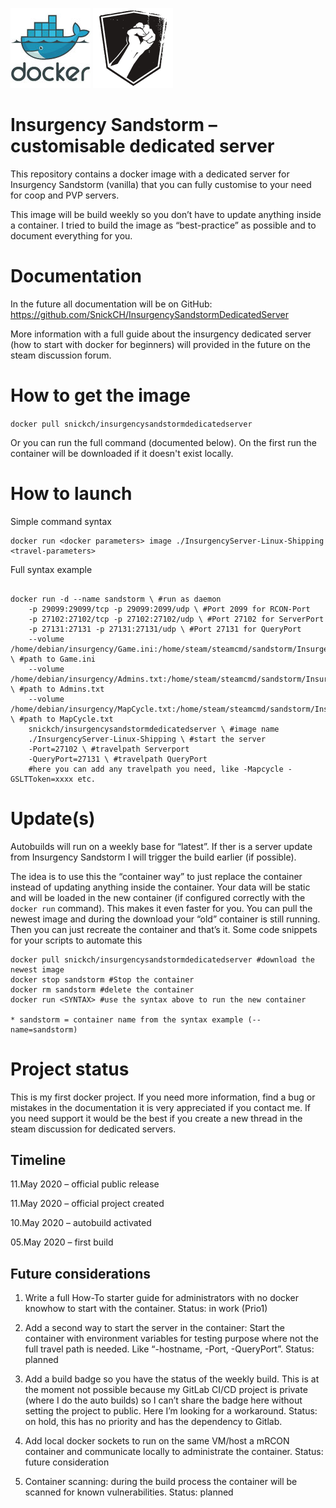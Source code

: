 ![](https://github.com/SnickCH/InsurgencySandstormDedicatedServer/blob/master/docker-logo.jpg)
![](https://github.com/SnickCH/InsurgencySandstormDedicatedServer/blob/master/sandstorm-logo.png)

# Insurgency Sandstorm – customisable dedicated server
This repository contains a docker image with a dedicated server for Insurgency Sandstorm (vanilla) that you can fully customise to your need for coop and PVP servers. 

This image will be build weekly so you don’t have to update anything inside a container. I tried to build the image as “best-practice” as possible and to document everything for you. 


# Documentation
In the future all documentation will be on GitHub: https://github.com/SnickCH/InsurgencySandstormDedicatedServer

More information with a full guide about the insurgency dedicated server (how to start with docker for beginners) will provided in the future on the steam discussion forum.

# How to get the image
```docker pull snickch/insurgencysandstormdedicatedserver```

Or you can run the full command (documented below). On the first run the container will be downloaded if it doesn't exist locally.


# How to launch

Simple command syntax
```
docker run <docker parameters> image ./InsurgencyServer-Linux-Shipping <travel-parameters>
```

Full syntax example
```

docker run -d --name sandstorm \ #run as daemon
	-p 29099:29099/tcp -p 29099:2099/udp \ #Port 2099 for RCON-Port
	-p 27102:27102/tcp -p 27102:27102/udp \ #Port 27102 for ServerPort
	-p 27131:27131 -p 27131:27131/udp \ #Port 27131 for QueryPort
	--volume /home/debian/insurgency/Game.ini:/home/steam/steamcmd/sandstorm/Insurgency/Saved/Config/LinuxServer/Game.ini:ro \ #path to Game.ini
	--volume /home/debian/insurgency/Admins.txt:/home/steam/steamcmd/sandstorm/Insurgency/Saved/Config/LinuxServer/Admins.txt:ro \ #path to Admins.txt
	--volume  /home/debian/insurgency/MapCycle.txt:/home/steam/steamcmd/sandstorm/Insurgency/Config/LinuxServer/MapCycle.txt:ro \ #path to MapCycle.txt
	snickch/insurgencysandstormdedicatedserver \ #image name
	./InsurgencyServer-Linux-Shipping \ #start the server
	-Port=27102 \ #travelpath Serverport
	-QueryPort=27131 \ #travelpath QueryPort
	#here you can add any travelpath you need, like -Mapcycle -GSLTToken=xxxx etc.
```

# Update(s)
Autobuilds will run on a weekly base for “latest”. If ther is a server update from Insurgency Sandstorm I will trigger the build earlier (if possible).

The idea is to use this the “container way” to just replace the container instead of updating anything inside the container. Your data will be static and will be loaded in the new container (if configured correctly with the ``` docker run``` command). This makes it even faster for you. You can pull the newest image and during the download your “old” container is still running. Then you can just recreate the container and that’s it. Some code snippets for your scripts to automate this

```
docker pull snickch/insurgencysandstormdedicatedserver #download the newest image
docker stop sandstorm #Stop the container
docker rm sandstorm #delete the container
docker run <SYNTAX> #use the syntax above to run the new container

* sandstorm = container name from the syntax example (--name=sandstorm)
```



# Project status

This is my first docker project. If you need more information, find a bug or mistakes in the documentation it is very appreciated if you contact me. If you need support it would be the best if you create a new thread in the steam discussion for dedicated servers.


## Timeline

11.May 2020 – official public release

11.May 2020 – official project created

10.May 2020 – autobuild activated

05.May 2020 – first build


## Future considerations
1) Write a full How-To starter guide for administrators with no docker knowhow to start with the container. Status: in work (Prio1)

2) Add a second way to start the server in the container: Start the container with environment variables for testing purpose where not the full travel path is needed. Like “-hostname, -Port, -QueryPort”. Status: planned

3) Add a build badge so you have the status of the weekly build. This is at the moment not possible because my GitLab CI/CD project is private (where I do the auto builds) so I can’t share the badge here without setting the project to public. Here I’m looking for a workaround. Status: on hold, this has no priority and has the dependency to Gitlab.

4) Add local docker sockets to run on the same VM/host a mRCON container and communicate locally to administrate the container. Status: future consideration

5) Container scanning: during the build process the container will be scanned for known vulnerabilities. Status: planned

